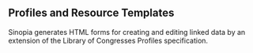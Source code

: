 ## Profiles and Resource Templates
Sinopia generates HTML forms for creating and editing linked data by an
extension of the Library of Congresses Profiles specification.
